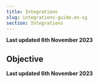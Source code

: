 ```yaml
---
title: Integrations
slug: integrations-guide.en-sg
section: Integrations
---
```


**Last updated 6th November 2023**



## Objective  

**Last updated 6th November 2023**

